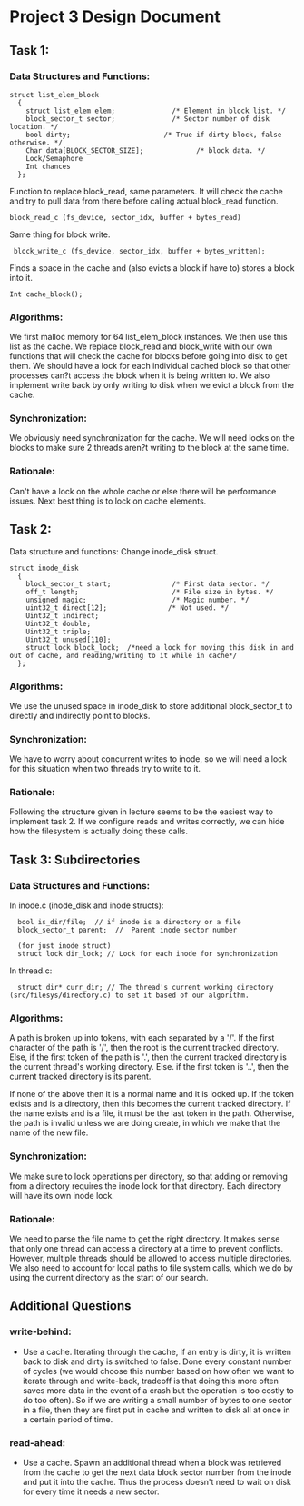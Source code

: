 # Project 3 Design Document


## Task 1:

### Data Structures and Functions:

```
struct list_elem_block
  {
    struct list_elem elem;              /* Element in block list. */
    block_sector_t sector;              /* Sector number of disk location. */
    bool dirty;                       /* True if dirty block, false otherwise. */
    Char data[BLOCK_SECTOR_SIZE];             /* block data. */
    Lock/Semaphore
    Int chances
  };
```

Function to replace block_read, same parameters. It will check the cache and try to pull data from there before calling actual block_read function.
```
block_read_c (fs_device, sector_idx, buffer + bytes_read)
```

Same thing for block write.
```
 block_write_c (fs_device, sector_idx, buffer + bytes_written);
```

Finds a space in the cache and (also evicts a block if have to) stores a block into it.
```
Int cache_block();
```

### Algorithms:
We first malloc memory for 64 list_elem_block instances. We then use this list as the cache. We replace block_read and block_write with our own functions that will check the cache for blocks before going into disk to get them. We should have a lock for each individual cached block so that other processes can?t access the block when it is being written to. We also implement write back by only writing to disk when we evict a block from the cache.

### Synchronization:
We obviously need synchronization for the cache. We will need locks on the blocks to make sure 2 threads aren?t writing to the block at the same time.

### Rationale:
Can't have a lock on the whole cache or else there will be performance issues. Next best thing is to lock on cache elements. 


## Task 2:

Data structure and functions:
Change inode_disk struct.
```
struct inode_disk
  {
    block_sector_t start;               /* First data sector. */
    off_t length;                       /* File size in bytes. */
    unsigned magic;                     /* Magic number. */
    uint32_t direct[12];               /* Not used. */
    Uint32_t indirect;
    Uint32_t double;
    Uint32_t triple;
    Uint32_t unused[110];
    struct lock block_lock;  /*need a lock for moving this disk in and out of cache, and reading/writing to it while in cache*/
  };
```

### Algorithms:
We use the unused space in inode_disk to store additional block_sector_t to directly and indirectly point to blocks.

### Synchronization:
We have to worry about concurrent writes to inode, so we will need a lock for this situation when two threads try to write to it.

### Rationale:
Following the structure given in lecture seems to be the easiest way to implement task 2. If we configure reads and writes correctly, we can hide how the filesystem is actually doing these calls.


## Task 3: Subdirectories

### Data Structures and Functions:

In inode.c (inode_disk and inode structs):
```
  bool is_dir/file;  // if inode is a directory or a file
  block_sector_t parent;  //  Parent inode sector number

  (for just inode struct)
  struct lock dir_lock; // Lock for each inode for synchronization
```
In thread.c:
```
  struct dir* curr_dir; // The thread's current working directory (src/filesys/directory.c) to set it based of our algorithm.
```

### Algorithms:
A path is broken up into tokens, with each separated by a '/'. If the first
character of the path is '/', then the root is the current tracked directory. 
Else, if the first token of the path is '.', then the current tracked
directory is the current thread's working directory. Else. if the first token is '..',
then the current tracked directory is its parent. 

If none of the above then it is a normal name and it is looked up.
If the token exists and is a directory, then this becomes the current tracked directory.
If the name exists and is a file, it must be the last token in the path.
Otherwise, the path is invalid unless we are doing create, in which we make that the name
of the new file. 

### Synchronization: 
We make sure to lock operations per directory, so that adding or removing from a directory requires the inode lock for that directory.  Each directory will have its own inode lock.

### Rationale:
We need to parse the file name to get the right directory. It makes sense that only one thread can access a directory at a time to prevent conflicts. However, multiple threads should be allowed to access multiple directories. We also need to account for local paths to file system calls, which we do by using the current directory as the start of our search.

## Additional Questions

### write-behind:

- Use a cache.
Iterating through the cache, if an entry is dirty, it is written back to
disk and dirty is switched to false. Done every constant number of cycles (we would choose this number based on how often we want to iterate through and write-back, tradeoff is that doing this more often saves more data in the event of a crash but the operation is too costly to do too often). So if we are 
writing a small number of bytes to one sector in a file, then they are first put in cache
and written to disk all at once in a certain period of time.

### read-ahead:

- Use a cache.
Spawn an additional thread when a block was retrieved from the
cache to get the next data block sector number from the
inode and put it into the cache. Thus the process doesn't need to wait on disk for every
time it needs a new sector.